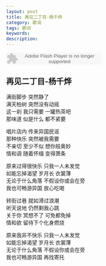 ```yaml
---
layout: post
title: 再见二丁目-杨千烨
category: 歌词
tags: 歌词
keywords:
description:
---
```

<embed src="http://www.xiami.com/widget/0_156254/singlePlayer.swf" type="application/x-shockwave-flash" width="257" height="33" wmode="transparent"/>

## 再见二丁目-杨千烨  

满街脚步 突然静了  
满天柏树 突然没有动摇  
这一刹 我只需要 一罐热茶吧  
那味道 似是什么 都不紧要  

唱片店内 传来异国民谣  
那种快乐 突然被我需要  
不亲切 至少不似 想你般奥妙  
情和调 随着怀缅 变得萧条  

原来过得很快乐 只我一人未发觉  
如能忘掉渴望 岁月长 衣裳薄  
无论于什么角落 不假设你或会在旁  
我也可畅游异国 放心吃喝  

转街过巷 就如滑过浪潮  
听天说地 仍然剩我心跳  
关于你 冥想不了 可免都免掉  
情和欲 留待下个化身燃烧  

原来我非不快乐 只我一人未发觉  
如能忘掉渴望 岁月长 衣裳薄  
无论于什么角落 不假设你或会在旁  
我也可畅游异国 再找寄托





 

